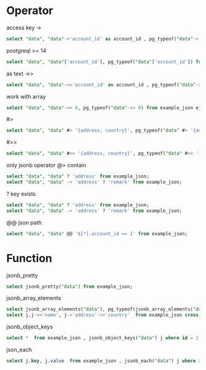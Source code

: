# Operator

access key
->
```sql
select "data", "data"->'account_id' as account_id , pg_typeof("data"->'account_id') from example_json;
```
postgreql >= 14

```sql
select "data", "data"['account_id'], pg_typeof("data"['account_id']) from example_json;
```

as text
->>
```sql
select "data", "data"->>'account_id' as account_id , pg_typeof("data"->>'account_id') from example_json;
```

work with array
```sql
select "data", "data"->> 0, pg_typeof("data"->> 0) from example_json ej;

```

#>
```sql
select "data", "data" #> '{address, country}', pg_typeof("data" #> '{address, country}') from example_json;

```
#>>
```sql
select "data", "data" #>> '{address, country}', pg_typeof("data" #>> '{address, country}') from example_json;
```

only jsonb operator
@> contain
```sql
select "data", "data" ? 'address' from example_json;
select "data", "data" -> 'address' ? 'remark' from example_json;
```

? key exists
```sql
select "data", "data" ? 'address' from example_json;
select "data", "data" -> 'address' ? 'remark' from example_json;
```
@@ json path

```sql
select "data", "data" @@ '$[*].account_id == 1' from example_json;
```

# Function

jsonb_pretty
```sql
select jsonb_pretty("data") from example_json;
```

jsonb_array_elements
```sql
select jsonb_array_elements("data"), pg_typeof(jsonb_array_elements("data")) from example_json where id = 6;
select j,j->>'name', j->'address'->>'country'  from example_json cross join jsonb_array_elements("data") as j where id = 6 ;
```

jsonb_object_keys
```sql
select *  from example_json , jsonb_object_keys("data") j where id = 2;
```

json_each
```sql
select j.key, j.value  from example_json , jsonb_each("data") j where id = 2;
```